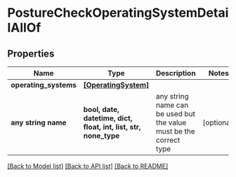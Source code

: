 # PostureCheckOperatingSystemDetailAllOf


## Properties
Name | Type | Description | Notes
------------ | ------------- | ------------- | -------------
**operating_systems** | [**[OperatingSystem]**](OperatingSystem.md) |  | 
**any string name** | **bool, date, datetime, dict, float, int, list, str, none_type** | any string name can be used but the value must be the correct type | [optional]

[[Back to Model list]](../README.md#documentation-for-models) [[Back to API list]](../README.md#documentation-for-api-endpoints) [[Back to README]](../README.md)


